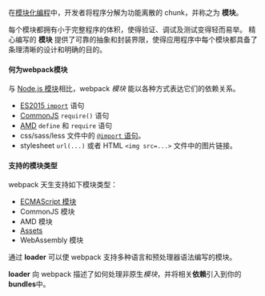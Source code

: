 在[模块化编程](https://en.wikipedia.org/wiki/Modular_programming)中，开发者将程序分解为功能离散的 chunk，并称之为 **模块**。

每个模块都拥有小于完整程序的体积，使得验证、调试及测试变得轻而易举。 精心编写的 **模块** 提供了可靠的抽象和封装界限，使得应用程序中每个模块都具备了条理清晰的设计和明确的目的。



#### 何为webpack模块

与 [Node.js 模块](https://nodejs.org/api/modules.html)相比，webpack *模块* 能以各种方式表达它们的依赖关系。

- [ES2015 `import`](https://developer.mozilla.org/en-US/docs/Web/JavaScript/Reference/Statements/import) 语句
- [CommonJS](http://www.commonjs.org/specs/modules/1.0/) `require()` 语句
- [AMD](https://github.com/amdjs/amdjs-api/blob/master/AMD.md) `define` 和 `require` 语句
- css/sass/less 文件中的 [`@import` 语句](https://developer.mozilla.org/en-US/docs/Web/CSS/@import)。
- stylesheet `url(...)` 或者 HTML `<img src=...>` 文件中的图片链接。



#### 支持的模块类型

webpack 天生支持如下模块类型：

- [ECMAScript 模块](https://webpack.docschina.org/guides/ecma-script-modules)
- CommonJS 模块
- AMD 模块
- [Assets](https://webpack.docschina.org/guides/asset-modules)
- WebAssembly 模块



通过 **loader** 可以使 webpack 支持多种语言和预处理器语法编写的模块。

**loader** 向 webpack 描述了如何处理非原生*模块*，并将相关**依赖**引入到你的 **bundles**中。


